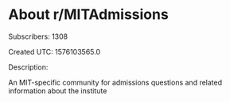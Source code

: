 # About r/MITAdmissions

Subscribers: 1308

Created UTC: 1576103565.0

Description:

An MIT-specific community for admissions questions and related information about the institute
